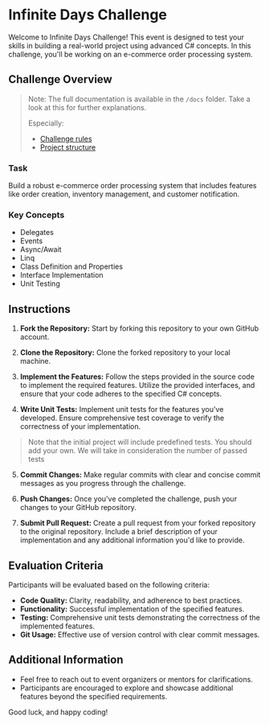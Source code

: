 # Infinite Days Challenge

Welcome to Infinite Days Challenge! This event is designed to test your skills in building a real-world project using advanced C# concepts. In this challenge, you'll be working on an e-commerce order processing system.

## Challenge Overview
> Note: The full documentation is available in the `/docs` folder. Take a look at this for further explanations.
>
> Especially:
> - [Challenge rules](./docs/rules.md)
> - [Project structure](./docs/project-structure.md)

### Task
Build a robust e-commerce order processing system that includes features like order creation, inventory management, and customer notification.

### Key Concepts
- Delegates
- Events
- Async/Await
- Linq
- Class Definition and Properties
- Interface Implementation
- Unit Testing

## Instructions

1. **Fork the Repository:** Start by forking this repository to your own GitHub account.

2. **Clone the Repository:** Clone the forked repository to your local machine.

3. **Implement the Features:** Follow the steps provided in the source code to implement the required features. Utilize the provided interfaces, and ensure that your code adheres to the specified C# concepts.

4. **Write Unit Tests:** Implement unit tests for the features you've developed. Ensure comprehensive test coverage to verify the correctness of your implementation.
> Note that the initial project will include predefined tests. You should add your own.
> We will take in consideration the number of passed tests

5. **Commit Changes:** Make regular commits with clear and concise commit messages as you progress through the challenge.

6. **Push Changes:** Once you've completed the challenge, push your changes to your GitHub repository.

7. **Submit Pull Request:** Create a pull request from your forked repository to the original repository. Include a brief description of your implementation and any additional information you'd like to provide.

## Evaluation Criteria

Participants will be evaluated based on the following criteria:

- **Code Quality:** Clarity, readability, and adherence to best practices.
- **Functionality:** Successful implementation of the specified features.
- **Testing:** Comprehensive unit tests demonstrating the correctness of the implemented features.
- **Git Usage:** Effective use of version control with clear commit messages.

## Additional Information

- Feel free to reach out to event organizers or mentors for clarifications.
- Participants are encouraged to explore and showcase additional features beyond the specified requirements.

Good luck, and happy coding!